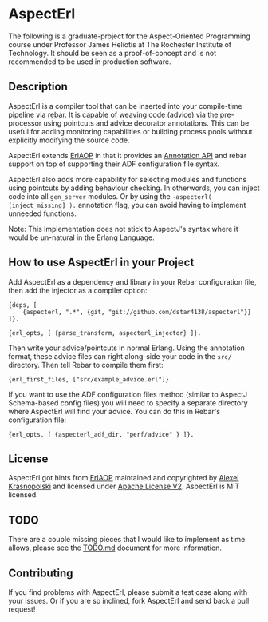 # AspectErl #

The following is a graduate-project for the Aspect-Oriented Programming course 
under Professor James Heliotis at The Rochester Institute of Technology. It 
should be seen as a proof-of-concept and is not recommended to be used in 
production software.


## Description ##

AspectErl is a compiler tool that can be inserted into your compile-time 
pipeline via [rebar](https://github.com/rebar/rebar). It is capable of weaving 
code (advice) via the pre-processor using pointcuts and advice decorator 
annotations. This can be useful for adding monitoring capabilities or building 
process pools without explicitly modifying the source code.

AspectErl extends [ErlAOP](http://erlaop.sourceforge.net/) in that it provides 
an
[Annotation API](https://github.com/dstar4138/aspecterl/wiki/Annotation-API) 
and rebar support on top of supporting their ADF configuration file syntax. 

AspectErl also adds more capability for selecting modules and functions using 
pointcuts by adding behaviour checking. In otherwords, you can inject code into
all `gen_server` modules. Or by using the `-aspecterl( [inject_missing] ).` 
annotation flag, you can avoid having to implement unneeded functions. 

Note: This implementation does not stick to AspectJ's syntax where it would be 
un-natural in the Erlang Language.


## How to use AspectErl in your Project ##

Add AspectErl as a dependency and library in your Rebar configuration file, then
add the injector as a compiler option:


```
{deps, [ 
    {aspecterl, ".*", {git, "git://github.com/dstar4138/aspecterl"}}
]}.

{erl_opts, [ {parse_transform, aspecterl_injector} ]}.

```

Then write your advice/pointcuts in normal Erlang. Using the annotation format,
these advice files can right along-side your code in the `src/` directory. Then
tell Rebar to compile them first:


```
{erl_first_files, ["src/example_advice.erl"]}.
```

If you want to use the ADF configuration files method (similar to AspectJ 
Schema-based config files) you will need to specify a separate directory where 
AspectErl will find your advice. You can do this in Rebar's configuration file:

```
{erl_opts, [ {aspecterl_adf_dir, "perf/advice" } ]}.

```


## License ##

AspectErl got hints from
[ErlAOP](http://erlaop.sourceforge.net/) 
maintained and copyrighted by 
[Alexei Krasnopolski](http://sourceforge.net/users/krasnopolski) 
and licensed under 
[Apache License V2](http://sourceforge.net/directory/license:apache2/).
AspectErl is MIT licensed.


## TODO ##

There are a couple missing pieces that I would like to implement as time allows,
please see the 
[TODO.md](https://github.com/dstar4138/aspecterl/blob/master/TODO.md)
document for more information.


## Contributing ##

If you find problems with AspectErl, please submit a test case along with your
issues. Or if you are so inclined, fork AspectErl and send back a pull request!

